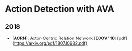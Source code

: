 # Action Detection with AVA
## 2018
- [**ACRN**]: Actor-Centric Relation Network [**ECCV' 18**] [pdf]{https://arxiv.org/pdf/1807.10982.pdf}
